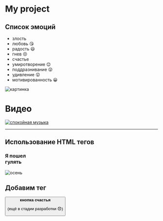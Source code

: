 # My project
## Список эмоций
* злость
* любовь :kissing_heart:
* радость :smiley:
* гнев :persevere:
* счастье
* умиротворение :relieved:
* поддразнивание :stuck_out_tongue_winking_eye: 
* удивление :astonished:
* мотивированность :grinning:


![картинка](https://berez.org/uploads/posts/2020-03/1584418352_s1200.jpg)

# Видео
[![спокойная музыка](https://www.shkolazhizni.ru/img/content/i187/187867_or.jpg)](https://www.youtube.com/watch?v=S7U8ExhCK50)

---
## Использование HTML тегов
### **Я пошел <br> гулять**

![осень](https://best-quote.ru/wp-content/uploads/2019/01/400374-svetik-e1567453663454.jpg)

## Добавим тег

  <button> **кнопка счастья**

(ещё в стадии разработки :disappointed:)

